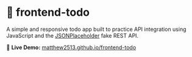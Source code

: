 # 📝 frontend-todo

A simple and responsive todo app built to practice API integration using JavaScript and the [JSONPlaceholder](https://jsonplaceholder.typicode.com/) fake REST API.

🔗 **Live Demo:** [matthew2513.github.io/frontend-todo](https://matthew2513.github.io/frontend-todo/)
